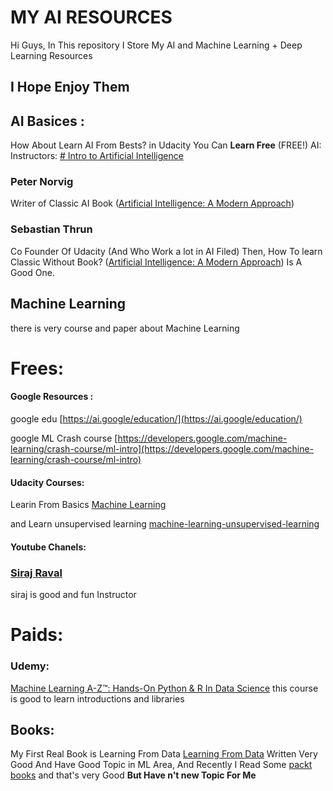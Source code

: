 # MY AI RESOURCES
Hi Guys, In This repository I Store My AI and Machine Learning + Deep Learning Resources
## I Hope Enjoy Them

## AI Basices :
How About Learn AI From Bests? in Udacity You Can **Learn Free** (FREE!) AI:
Instructors:
[# Intro to Artificial Intelligence](https://eu.udacity.com/course/intro-to-artificial-intelligence--cs271?utm_medium=referral&utm_campaign=api)
### Peter Norvig
Writer of Classic AI Book  ([Artificial Intelligence: A Modern Approach](http://aima.cs.berkeley.edu/)) 
### Sebastian Thrun
Co Founder Of Udacity (And Who Work a lot in AI Filed)
Then, How To learn Classic Without Book?
([Artificial Intelligence: A Modern Approach](http://aima.cs.berkeley.edu/))  Is A Good One.

## Machine Learning
there is very course and paper about Machine Learning
# Frees:
#### Google Resources :
google edu
[https://ai.google/education/](https://ai.google/education/)

google ML Crash course
[https://developers.google.com/machine-learning/crash-course/ml-intro](https://developers.google.com/machine-learning/crash-course/ml-intro)

####  Udacity Courses:
Learin From Basics
[ Machine Learning](https://eu.udacity.com/course/machine-learning--ud262)

and Learn unsupervised learning
[machine-learning-unsupervised-learning](https://eu.udacity.com/course/machine-learning-unsupervised-learning--ud741)

#### Youtube Chanels:
### [Siraj Raval](https://www.youtube.com/channel/UCWN3xxRkmTPmbKwht9FuE5A)
siraj is good and fun Instructor

# Paids:
### Udemy:
[Machine Learning A-Z™: Hands-On Python & R In Data Science](https://www.udemy.com/machinelearning/)
this course is good to learn introductions and libraries
## Books:
My First Real Book is Learning From Data
[Learning From Data](http://amlbook.com/)
Written Very Good And Have Good Topic in ML Area, And Recently I Read Some [packt books](https://www.packtpub.com/) and that's very Good **But Have n't new Topic For Me**
